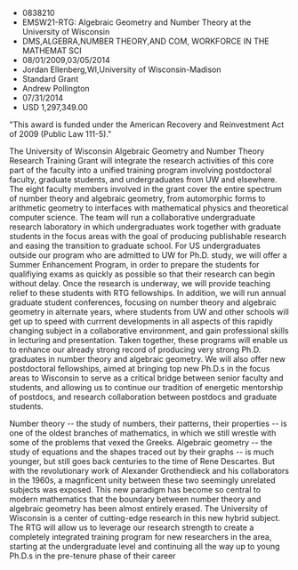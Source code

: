 
* 0838210
* EMSW21-RTG: Algebraic Geometry and Number Theory at the University of Wisconsin
* DMS,ALGEBRA,NUMBER THEORY,AND COM, WORKFORCE IN THE MATHEMAT SCI
* 08/01/2009,03/05/2014
* Jordan Ellenberg,WI,University of Wisconsin-Madison
* Standard Grant
* Andrew Pollington
* 07/31/2014
* USD 1,297,349.00

"This award is funded under the American Recovery and Reinvestment Act of 2009
(Public Law 111-5)."

The University of Wisconsin Algebraic Geometry and Number Theory Research
Training Grant will integrate the research activities of this core part of the
faculty into a unified training program involving postdoctoral faculty, graduate
students, and undergraduates from UW and elsewhere. The eight faculty members
involved in the grant cover the entire spectrum of number theory and algebraic
geometry, from automorphic forms to arithmetic geometry to interfaces with
mathematical physics and theoretical computer science. The team will run a
collaborative undergraduate research laboratory in which undergraduates work
together with graduate students in the focus areas with the goal of producing
publishable research and easing the transition to graduate school. For US
undergraduates outside our program who are admitted to UW for Ph.D. study, we
will offer a Summer Enhancement Program, in order to prepare the students for
qualifiying exams as quickly as possible so that their research can begin
without delay. Once the research is underway, we will provide teaching relief to
these students with RTG fellowships. In addition, we will run annual graduate
student conferences, focusing on number theory and algebraic geometry in
alternate years, where students from UW and other schools will get up to speed
with currrent developments in all aspects of this rapidly changing subject in a
collaborative environment, and gain professional skills in lecturing and
presentation. Taken together, these programs will enable us to enhance our
already strong record of producing very strong Ph.D. graduates in number theory
and algebraic geometry. We will also offer new postdoctoral fellowships, aimed
at bringing top new Ph.D.s in the focus areas to Wisconsin to serve as a
critical bridge between senior faculty and students, and allowing us to continue
our tradition of energetic mentorship of postdocs, and research collaboration
between postdocs and graduate students.

Number theory -- the study of numbers, their patterns, their properties -- is
one of the oldest branches of mathematics, in which we still wrestle with some
of the problems that vexed the Greeks. Algebraic geometry -- the study of
equations and the shapes traced out by their graphs -- is much younger, but
still goes back centuries to the time of Rene Descartes. But with the
revolutionary work of Alexander Grothendieck and his collaborators in the 1960s,
a magnficent unity between these two seemingly unrelated subjects was exposed.
This new paradigm has become so central to modern mathematics that the boundary
between number theory and algebraic geometry has been almost entirely erased.
The University of Wisconsin is a center of cutting-edge research in this new
hybrid subject. The RTG will allow us to leverage our research strength to
create a completely integrated training program for new researchers in the area,
starting at the undergraduate level and continuing all the way up to young
Ph.D.s in the pre-tenure phase of their career
